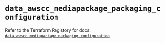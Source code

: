 # `data_awscc_mediapackage_packaging_configuration`

Refer to the Terraform Registory for docs: [`data_awscc_mediapackage_packaging_configuration`](https://registry.terraform.io/providers/hashicorp/awscc/0.70.0/docs/data-sources/mediapackage_packaging_configuration).
